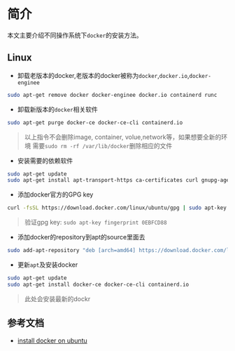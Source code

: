 # 简介

本文主要介绍不同操作系统下`docker`的安装方法。

## Linux

* 卸载老版本的docker,老版本的docker被称为`docker`,`docker.io`,`docker-enginee`

```sh
sudo apt-get remove docker docker-enginee docker.io containerd runc
```

* 卸载新版本的`docker`相关软件

```sh
sudo apt-get purge docker-ce docker-ce-cli containerd.io
```

> 以上指令不会删除image, container, volue,network等，如果想要全新的环境
> 需要`sudo rm -rf /var/lib/docker`删除相应的文件

* 安装需要的依赖软件

```sh
sudo apt-get update
sudo apt-get install apt-transport-https ca-certificates curl gnupg-agent software-properties-common
```

* 添加docker官方的GPG key

```sh
curl -fsSL https://download.docker.com/linux/ubuntu/gpg | sudo apt-key add -
```

> 验证gpg key: `sudo apt-key fingerprint 0EBFCD88`

* 添加docker的repository到apt的source里面去

```sh
sudo add-apt-repository "deb [arch=amd64] https://download.docker.com/linux/ubuntu $(lsb_release -cs) stable"
```

* 更新`apt`及安装docker

```sh
sudo apt-get update
sudo apt-get install docker-ce docker-ce-cli containerd.io
```

> 此处会安装最新的dockr

## 参考文档

* [install docker on ubuntu](https://docs.docker.com/engine/install/ubuntu/)
